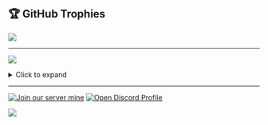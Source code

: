 ## 🏆 GitHub Trophies
![](https://github-profile-trophy.vercel.app/?username=a1ema&theme=radical&no-frame=false&no-bg=true&margin-w=4)

---
![](/)

<details>
  <summary>Click to expand</summary>
  
  | Title | Badge |
| --- | --- |
| Arctic Code Vault Contributor | ![Arctic Code Vault Badge](https://github.com/a1ema/a1ema/blob/main/images/oie_142252485sLePzbO-ezgif.com-optimize.gif?raw=true) |

</details>

---

[![Join our server mine](https://img.shields.io/badge/Join%20our%20server%20mine-6F42C1?style=plastic&logo=discord&logoColor=white)](https://discord.gg/2ka2sbXe79)
[![Open Discord Profile](https://img.shields.io/badge/Open%20Discord%20Profile-6F42C1?style=plastic&logo=discord&logoColor=white)](https://discordapp.com/users/896599638604398603)



<!--

```diff
- GitHub Sponsor
+ Public Sponsor
- Mars 2020 Helicopter Contributor
+ Mars 2020 Contributor
```

---

| Title | Badge |
| --- | --- |
Arctic Code Vault Contributor | ![Arctic Code Vault Contributor Achievement Badge](/images/2021-04-19-2022-06-09/badge-arctic-code-vault-small.png)
GitHub Sponsor | ![GitHub Sponsor Achievement Badge](/images/2021-04-19-2022-06-09/badge-sponsors-small.png)
Mars 2020 Helicopter Contributor | ![Mars 2020 Helicopter Contributor Achievement Badge](images/2021-04-19-2022-06-09/badge-mars-2020-small.png)

-->

![](https://komarev.com/ghpvc/?username=a1ema)





